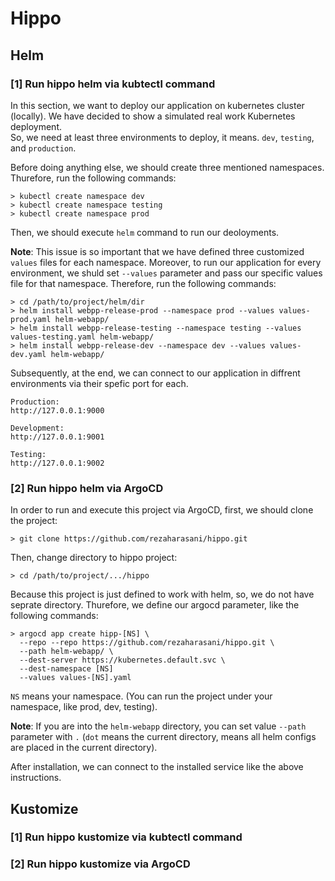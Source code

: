 # Hippo

## Helm
### [1] Run hippo helm via kubtectl command

In this section, we want to deploy our application on kubernetes cluster (locally). We have decided to show a simulated real work Kubernetes deployment.  
So, we need at least three environments to deploy, it means. `dev`, `testing`, and `production`.

Before doing anything else, we should create three mentioned namespaces. Thurefore, run the following commands:

```
> kubectl create namespace dev
> kubectl create namespace testing
> kubectl create namespace prod
```

Then, we should execute `helm` command to run our deoloyments.

**Note**: This issue is so important that we have defined three customized `values`
files for each namespace. Moreover, to run our application for every environment, we shuld set 
`--values` parameter and pass our specific values file for that namespace. Therefore, run the 
following commands:

```
> cd /path/to/project/helm/dir
> helm install webpp-release-prod --namespace prod --values values-prod.yaml helm-webapp/
> helm install webpp-release-testing --namespace testing --values values-testing.yaml helm-webapp/
> helm install webpp-release-dev --namespace dev --values values-dev.yaml helm-webapp/
```

Subsequently, at the end, we can connect to our application in diffrent 
environments via their spefic port for each.

```
Production:
http://127.0.0.1:9000

Development:
http://127.0.0.1:9001

Testing:
http://127.0.0.1:9002
```

### [2] Run hippo helm via ArgoCD
In order to run and execute this project via ArgoCD, first, we should clone 
the project:
```
> git clone https://github.com/rezaharasani/hippo.git
```

Then, change directory to hippo project:
```
> cd /path/to/project/.../hippo
```

Because this project is just defined to work with helm, so, we do not have seprate directory. Thurefore, we define our argocd parameter, like the 
following commands:

```
> argocd app create hipp-[NS] \
  --repo --repo https://github.com/rezaharasani/hippo.git \
  --path helm-webapp/ \
  --dest-server https://kubernetes.default.svc \
  --dest-namespace [NS]
  --values values-[NS].yaml
```
`NS` means your namespace. (You can run the project under your namespace, like prod, dev, testing).

**Note**: If you are into the `helm-webapp` directory, you can set value `--path` parameter 
with `.` (`dot` means the current directory, means all helm configs are placed in the current 
directory).  

After installation, we can connect to the installed service like the above instructions.


## Kustomize
### [1] Run hippo kustomize via kubtectl command
### [2] Run hippo kustomize via ArgoCD